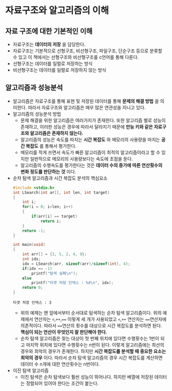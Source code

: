 # 자료구조와 알고리즘의 이해
## 자료 구조에 대한 기본적인 이해
+ 자료구조는 __데이터의 저장__ 을 담당한다.
+ 자료구조는 기본적으로 선형구조, 비선형구조, 파일구조, 단순구조 등으로 분류할 수 있고 이 책에서는 선형구조와 비선형구조를 c언어를 통해 다룬다.
+ 선형구조는 데이터를 일렬로 저장하는 방식
+ 비선형구조는 데이터를 일렬로 저장하지 않는 방식

## 알고리즘과 성능분석
+ 알고리즘은 자료구조를 통해 표현 및 저장된 데이터를 통해 __문제의 해결 방법__ 을 의미한다. 따라서 자료구조와 알고리즘은 매우 많은 연관성을 지니고 있다.
+ 알고리즘의 성능분석 방법
	+ 문제 해결을 위한 알고리즘은 여러가지가 존재한다. 또한 알고리즘 별로 성능이 존재하고, 이러한 성능은 경우에 따라서 달라지기 때문에 __만능 키와 같은 자료구조와 알고리즘은 존재하지 않는다.__
	+ 알고리즘의 성능은 속도를 따지는 __시간 복잡도__ 와 메모리의 사용량을 따지는 __공간 복잡도__ 를 통해서 평가한다.
	+ 메모리를 적게 쓰면서 속도가 빠른 알고리즘이 최적의 알고리즘이라고 할 수 있지만 일반적으로 메모리의 사용량보다는 속도에 초점을 둔다.
	+ 알고리즘의 수행속도를 평가한다는 것은 __데이터 수의 증가에 따른 연산횟수의 변화 정도를 판단하는 것__ 이다.
+ 순차 탐색 알고리즘과 시간 복잡도 분석의 핵심요소
	```c
	#include <stdio.h>
	int LSearch(int ar[], int len, int target)
	{
		int i;
		for(i = 0; i<len; i++)
		{
			if(arr[i] == target)
				return i;
		}
		return -1;
	}

	int main(void)
	{
		int arr[] = {3, 5, 2, 4, 9};
		int idx;
		idx = LSearch(arr, sizeof(arr)/sizeof(int), 4);
		if(idx == -1)
			printf("탐색 실패\n");
		else
			printf("타겟 저장 인덱스 : %d\n", idx);
		return 0;
	}
	```
	```
	타겟 저장 인덱스 : 3
	```
	+ 위의 예제는 맨 앞에서부터 순서대로 탐색하는 순차 탐색 알고리즘이다. 위의 예제에서 연산자는 `<`,`++`,`==` 이렇게 세 개가 사용되었고 `<`,`++` 연산자는 `==`연산자에 의존적이다. 따라서 `==`연산의 횟수를 대상으로 시간 복잡도를 분석하면 된다. __핵심이 되는 연산이 무엇인지 잘 판단해야 한다.__
	+ 순차 탐색 알고리즘은 찾는 대상이 첫 번째 위치에 있다면 수행횟수는 1번이 되고 마지막 위치에 있다면 수행횟수는 n번이 된다. 이렇게 알고리즘에는 최선의 경우와 최악의 경우가 존재한다. 하지만 __시간 복잡도를 분석할 때 중요한 요소는 최악의 경우__ 이다. 따라서 순차 탐색 알고리즘의 경우 시간 복잡도를 계산하면 데이터 수 n개에 대한 연산횟수는 n번이다.
+ 이진 탐색 알고리즘
	+ 이진 탐색은 순차 탐색보다 훨씬 성능이 뛰어나다. 하지만 배열에 저장된 데이터는 정렬되어 있어야 한다는 조건이 붙는다.
	